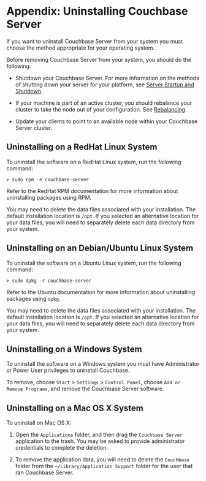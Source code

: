 # Appendix: Uninstalling Couchbase Server

If you want to uninstall Couchbase Server from your system you must choose the
method appropriate for your operating system.

Before removing Couchbase Server from your system, you should do the following:

 * Shutdown your Couchbase Server. For more information on the methods of shutting
   down your server for your platform, see [Server Startup and
   Shutdown](#couchbase-admin-basics-running).

 * If your machine is part of an active cluster, you should rebalance your cluster
   to take the node out of your configuration. See
   [Rebalancing](#couchbase-admin-tasks-addremove).

 * Update your clients to point to an available node within your Couchbase Server
   cluster.

<a id="couchbase-uninstalling-redhat"></a>

## Uninstalling on a RedHat Linux System

To uninstall the software on a RedHat Linux system, run the following command:


```
> sudo rpm -e couchbase-server
```

Refer to the RedHat RPM documentation for more information about uninstalling
packages using RPM.

You may need to delete the data files associated with your installation. The
default installation location is `/opt`. If you selected an alternative location
for your data files, you will need to separately delete each data directory from
your system.

<a id="couchbase-uninstalling-debian"></a>

## Uninstalling on an Debian/Ubuntu Linux System

To uninstall the software on a Ubuntu Linux system, run the following command:


```
> sudo dpkg -r couchbase-server
```

Refer to the Ubuntu documentation for more information about uninstalling
packages using `dpkg`.

You may need to delete the data files associated with your installation. The
default installation location is `/opt`. If you selected an alternative location
for your data files, you will need to separately delete each data directory from
your system.

<a id="couchbase-uninstalling-windows"></a>

## Uninstalling on a Windows System

To uninstall the software on a Windows system you must have Administrator or
Power User privileges to uninstall Couchbase.

To remove, choose `Start` > `Settings` > `Control Panel`, choose `Add or Remove
Programs`, and remove the Couchbase Server software.

<a id="couchbase-uninstalling-macosx"></a>

## Uninstalling on a Mac OS X System

To uninstall on Mac OS X:

 1. Open the `Applications` folder, and then drag the `Couchbase Server` application
    to the trash. You may be asked to provide administrator credentials to complete
    the deletion.

 1. To remove the application data, you will need to delete the `Couchbase` folder
    from the `~/Library/Application Support` folder for the user that ran Couchbase
    Server.

<a id="couchbase-sampledata"></a>
